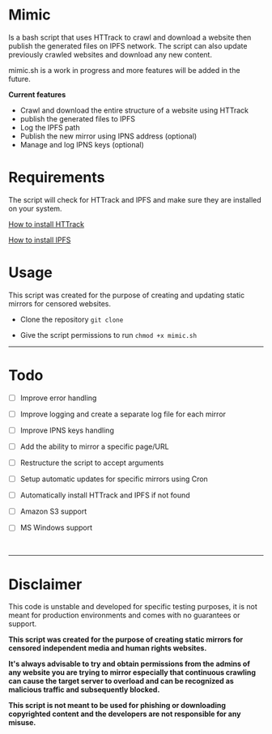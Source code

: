 # Mimic

Is a bash script that uses HTTrack to crawl and download a website then publish the generated files on IPFS network.
The script can also update previously crawled websites and download any new content.

mimic.sh is a work in progress and more features will be added in the future.

**Current features**

- Crawl and download the entire structure of a website using HTTrack
- publish the generated files to IPFS
- Log the IPFS path
- Publish the new mirror using IPNS address (optional)
- Manage and log IPNS keys (optional)

# Requirements

The script will check for HTTrack and IPFS and make sure they are installed on your system.

[How to install HTTrack](https://fightcensorship.tech/docs/static-mirroring/httrack-guide/)

[How to install IPFS](https://fightcensorship.tech/docs/alternative-publishing-methods/ipfs/ipfs/)

# Usage

This script was created for the purpose of creating and updating static mirrors for censored websites.

- Clone the repository `git clone` 

- Give the script permissions to run `chmod +x mimic.sh`

---

# Todo

- [ ] Improve error handling
- [ ] Improve logging and create a separate log file for each mirror
- [ ] Improve IPNS keys handling
- [ ] Add the ability to mirror a specific page/URL
- [ ] Restructure the script to accept arguments
- [ ] Setup automatic updates for specific mirrors using Cron
- [ ] Automatically install HTTrack and IPFS if not found
- [ ]  Amazon S3 support
- [ ] MS Windows support
  
   

---

# Disclaimer

This code is unstable and developed for specific testing purposes, it is not meant for production environments and comes with no guarantees or support.

**This script was created for the purpose of creating static mirrors for censored independent media and human rights websites.**

**It's always advisable to try and obtain permissions from the admins of any website you are trying to mirror especially that continuous crawling can cause the target server to overload and can be recognized as malicious traffic and subsequently blocked.**

**This script is not meant to be used for phishing or downloading copyrighted content and the developers are not responsible for any misuse.**